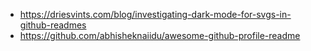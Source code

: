 - https://driesvints.com/blog/investigating-dark-mode-for-svgs-in-github-readmes
- https://github.com/abhisheknaiidu/awesome-github-profile-readme

